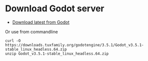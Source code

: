 # Download Godot server
- [Download latest from Godot](https://godotengine.org/download/server)

Or use from commandline
```shell
curl -O https://downloads.tuxfamily.org/godotengine/3.5.1/Godot_v3.5.1-stable_linux_headless.64.zip
unzip Godot_v3.5.1-stable_linux_headless.64.zip
```

